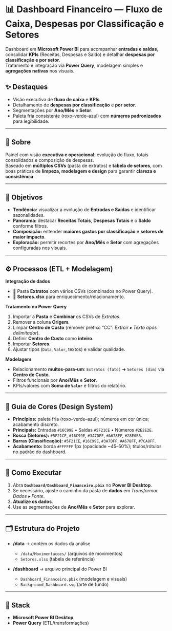 # 📊 Dashboard Financeiro — Fluxo de Caixa, Despesas por Classificação e Setores

Dashboard em **Microsoft Power BI** para acompanhar **entradas e saídas**, consolidar **KPIs** (Receitas, Despesas e Saldo) e detalhar **despesas por classificação e por setor**.  
Tratamento e integração via **Power Query**, modelagem simples e **agregações nativas** nos visuais.

## ✨ Destaques
- Visão executiva de **fluxo de caixa** e **KPIs**.
- Detalhamento de **despesas por classificação** e **por setor**.
- Segmentações por **Ano/Mês** e **Setor**.
- Paleta fria consistente (roxo–verde–azul) com **números padronizados** para legibilidade.

---

## 📢 Sobre
Painel com visão **executiva e operacional**: evolução do fluxo, totais consolidados e composição de despesas.  
Baseado em **múltiplos CSVs** (pasta de extratos) e **tabela de setores**, com boas práticas de **limpeza, modelagem e design** para garantir **clareza e consistência**.

---

## 🎯 Objetivos
- **Tendência:** visualizar a evolução de **Entradas e Saídas** e identificar sazonalidades.
- **Panorama:** destacar **Receitas Totais**, **Despesas Totais** e o **Saldo** conforme filtros.
- **Composição:** entender **maiores gastos por classificação** e **setores de maior impacto**.
- **Exploração:** permitir recortes por **Ano/Mês** e **Setor** com agregações configuradas nos visuais.

---

## ⚙️ Processos (ETL + Modelagem)

**Integração de dados**
- 📁 Pasta **Extratos** com vários CSVs (combinados no Power Query).
- 📄 **Setores.xlsx** para enriquecimento/relacionamento.

**Tratamento no Power Query**
1. Importar a **Pasta** e **Combinar** os CSVs de *Extratos*.
2. Remover a coluna **Origem**.
3. Limpar **Centro de Custo** (remover prefixo “CC”: *Extrair ▸ Texto após delimitador*).
4. Definir **Centro de Custo** como **inteiro**.
5. Importar **Setores**.
6. Ajustar tipos (`Data`, `Valor`, textos) e validar qualidade.

**Modelagem**
- Relacionamento **muitos-para-um**: `Extratos (fato)` ➜ `Setores (dim)` via **Centro de Custo**.
- Filtros funcionais por **Ano/Mês** e **Setor**.
- KPIs/valores com **Soma de `Valor`** e filtros do relatório.

---

## 🎨 Guia de Cores (Design System)

- **Princípios:** paleta fria (roxo–verde–azul); números em cor única; acabamento discreto.
- **Principais:** Entradas `#16C99E` • Saídas `#5F21CE` • Números `#2E2E2E`.
- **Rosca (Setores):** `#5F21CE`, `#16C99E`, `#3A7DFF`, `#A678FF`, `#28E0B5`.
- **Barras (Classificação):** `#5F21CE`, `#16C99E`, `#3A7DFF`, `#A678FF`, `#7CA8FF`.
- **Acabamento:** borda `#FFFFFF` 1px (opacidade ~45–50%); títulos/rótulos no padrão do dashboard.

---

## 🔧 Como Executar

1. Abra **`Dashboard/Dashboard_Financeiro.pbix`** no **Power BI Desktop**.
2. Se necessário, ajuste o caminho da pasta de **dados** em *Transformar Dados ▸ Fonte*.
3. **Atualize os dados**.
4. Use as segmentações de **Ano/Mês** e **Setor** para explorar.

---

## 🗂️ Estrutura do Projeto

- **/data** → contém os dados da análise  
  - `/data/Movimentacoes/` (arquivos de movimentos)  
  - `Setores.xlsx` (tabela de referência)

- **/dashboard** → arquivo principal do Power BI  
  - `Dashboard_Financeiro.pbix` (modelagem e visuais)  
  - `Background_Dashboard.svg` (arte de fundo)

---

## 🧰 Stack
- **Microsoft Power BI Desktop**
- **Power Query** (ETL/transformações)
